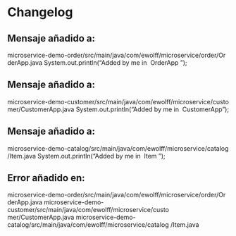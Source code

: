 # Changelog

## Mensaje añadido a:
microservice-demo-order/src/main/java/com/ewolff/microservice/order/Or
derApp.java
System.out.println(“Added by me in ​ OrderApp​ ”);

## Mensaje añadido a:
microservice-demo-customer/src/main/java/com/ewolff/microservice/custo
mer/CustomerApp.java
System.out.println(“Added by me in ​ CustomerApp​ ”);

## Mensaje añadido a:
microservice-demo-catalog/src/main/java/com/ewolff/microservice/catalog
/Item.java
System.out.println(“Added by me in ​ Item​ ”);

## Error añadido en:
microservice-demo-order/src/main/java/com/ewolff/microservice/order/Or
derApp.java
microservice-demo-customer/src/main/java/com/ewolff/microservice/custo
mer/CustomerApp.java
microservice-demo-catalog/src/main/java/com/ewolff/microservice/catalog
/Item.java